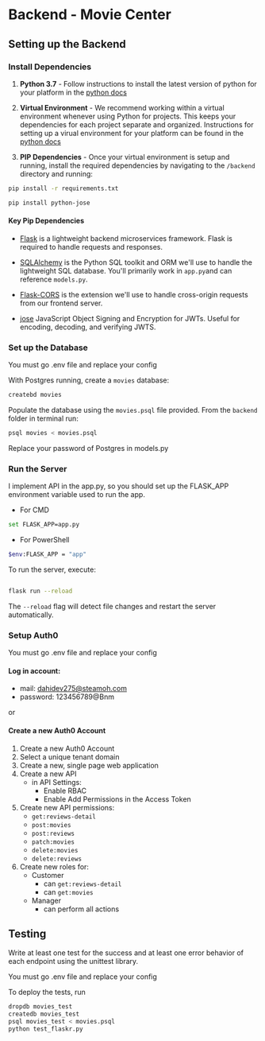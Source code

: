 # Backend - Movie Center

## Setting up the Backend

### Install Dependencies

1. **Python 3.7** - Follow instructions to install the latest version of python for your platform in the [python docs](https://docs.python.org/3/using/unix.html#getting-and-installing-the-latest-version-of-python)

2. **Virtual Environment** - We recommend working within a virtual environment whenever using Python for projects. This keeps your dependencies for each project separate and organized. Instructions for setting up a virual environment for your platform can be found in the [python docs](https://packaging.python.org/guides/installing-using-pip-and-virtual-environments/)

3. **PIP Dependencies** - Once your virtual environment is setup and running, install the required dependencies by navigating to the `/backend` directory and running:

```bash
pip install -r requirements.txt

pip install python-jose
```

#### Key Pip Dependencies

- [Flask](http://flask.pocoo.org/) is a lightweight backend microservices framework. Flask is required to handle requests and responses.

- [SQLAlchemy](https://www.sqlalchemy.org/) is the Python SQL toolkit and ORM we'll use to handle the lightweight SQL database. You'll primarily work in `app.py`and can reference `models.py`.

- [Flask-CORS](https://flask-cors.readthedocs.io/en/latest/#) is the extension we'll use to handle cross-origin requests from our frontend server.


- [jose](https://python-jose.readthedocs.io/en/latest/) JavaScript Object Signing and Encryption for JWTs. Useful for encoding, decoding, and verifying JWTS.

### Set up the Database

You must go .env file and replace your config

With Postgres running, create a `movies` database:

```bash
createbd movies
```

Populate the database using the `movies.psql` file provided. From the `backend` folder in terminal run:

```bash
psql movies < movies.psql
```

Replace your password of Postgres in models.py

### Run the Server

<!-- From within the `./src` directory first ensure you are working using your created virtual environment. -->

I implement API in the app.py, so you should set up the FLASK_APP environment variable used to run the app.

- For CMD

```bash
set FLASK_APP=app.py

```

- For PowerShell

```bash
$env:FLASK_APP = "app"

```

To run the server, execute:

```bash

flask run --reload

```

The `--reload` flag will detect file changes and restart the server automatically.

### Setup Auth0

You must go .env file and replace your config

#### Log in account:
- mail: dahidev275@steamoh.com
- password: 123456789@Bnm

or 

#### Create a new Auth0 Account
1. Create a new Auth0 Account
2. Select a unique tenant domain
3. Create a new, single page web application
4. Create a new API
   - in API Settings:
     - Enable RBAC
     - Enable Add Permissions in the Access Token
5. Create new API permissions:
    - `get:reviews-detail`
    - `post:movies`
    - `post:reviews`
    - `patch:movies`
    - `delete:movies`
    - `delete:reviews`
6. Create new roles for:
   - Customer
     - can `get:reviews-detail`
     - can `get:movies`
   - Manager
     - can perform all actions

## Testing

Write at least one test for the success and at least one error behavior of each endpoint using the unittest library.

You must go .env file and replace your config

To deploy the tests, run

```bash
dropdb movies_test
createdb movies_test
psql movies_test < movies.psql
python test_flaskr.py
```
